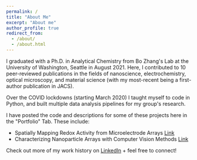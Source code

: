 ```yaml
---
permalink: /
title: "About Me"
excerpt: "About me"
author_profile: true
redirect_from: 
  - /about/
  - /about.html
---
```


I graduated with a Ph.D. in Analytical Chemistry from Bo Zhang's Lab at the University of Washington, Seattle in August 2021. Here, I contributed to 10 peer-reviewed publications in the fields of nanoscience, electrochemistry, optical microscopy, and material science (with my most-recent being a first-author publication in JACS). 

Over the COVID lockdowns (starting March 2020) I taught myself to code in Python, and built multiple data analysis pipelines for my group's research.

I have posted the code and descriptions for some of these projects here in the "Portfolio" Tab. 
These include: 
- Spatially Mapping Redox Activity from Microelectrode Arrays [Link](https://peterdefnet.github.io/portfolio/portfolio-2/)
- Characterizing Nanoparticle Arrays with Computer Vision Methods [Link](https://peterdefnet.github.io/portfolio/portfolio-1/)



Check out more of my work history on [LinkedIn](https://www.linkedin.com/in/peterdefnet/) + feel free to connect!




